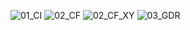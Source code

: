 ![01_CI](https://user-images.githubusercontent.com/44034996/58648827-71231600-82bf-11e9-8d5e-3e1790d01a0a.png)
![02_CF](https://user-images.githubusercontent.com/44034996/58648828-71231600-82bf-11e9-8fa4-41cd302ed8f8.png)
![02_CF_XY](https://user-images.githubusercontent.com/44034996/58648829-71231600-82bf-11e9-9bf1-986ce6bf8e2c.png)
![03_GDR](https://user-images.githubusercontent.com/44034996/58648831-71bbac80-82bf-11e9-89c1-873cfbaa4a96.png)
